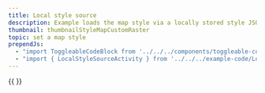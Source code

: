 ```yaml
---
title: Local style source
description: Example loads the map style via a locally stored style JSON file or custom raster style.
thumbnail: thumbnailStyleMapCustomRaster
topic: set a map style
prependJs:
  - "import ToggleableCodeBlock from '../../../components/toggleable-code-block'"
  - "import { LocalStyleSourceActivity } from '../../../example-code/LocalStyleSourceActivity.js'"
---
```


<!-- Any notes about this example would go here.  -->

{{
  <ToggleableCodeBlock 
    codeSnippet={LocalStyleSourceActivity}
  />
}}
